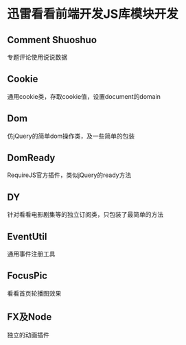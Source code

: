 # 迅雷看看前端开发JS库模块开发 #

## Comment Shuoshuo ##
专题评论使用说说数据

## Cookie ##
通用cookie类，存取cookie值，设置document的domain

## Dom ##
仿jQuery的简单dom操作类，及一些简单的包装

## DomReady ##
RequireJS官方插件，类似jQuery的ready方法

## DY ##
针对看看电影剧集等的独立订阅类，只包装了最简单的方法

## EventUtil ##
通用事件注册工具

## FocusPic ##
看看首页轮播图效果

## FX及Node ##
独立的动画插件